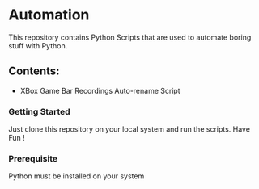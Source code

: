 # Automation

This repository contains Python Scripts that are used to automate boring stuff with Python.

## Contents:

- XBox Game Bar Recordings Auto-rename Script

### Getting Started

Just clone this repository on your local system and run the scripts.
Have Fun !

### Prerequisite

Python must be installed on your system
